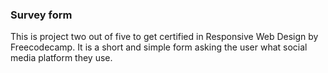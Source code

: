 ### Survey form

This is project two out of five to get certified in Responsive Web Design by Freecodecamp.
It is a short and simple form asking the user what social media platform they use.
